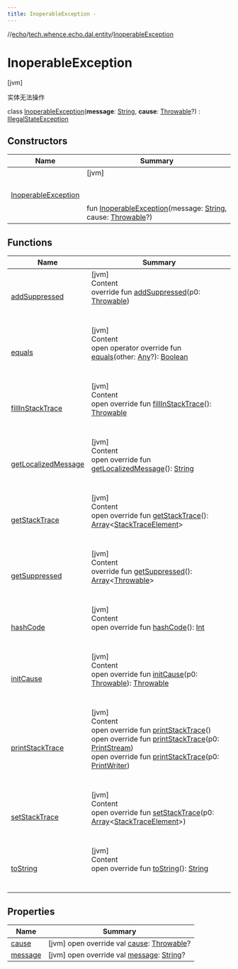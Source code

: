```yaml
---
title: InoperableException -
---
```

//[echo](../../index.md)/[tech.whence.echo.dal.entity](../index.md)/[InoperableException](index.md)



# InoperableException  
 [jvm] 

实体无法操作

class [InoperableException](index.md)(**message**: [String](https://kotlinlang.org/api/latest/jvm/stdlib/kotlin/-string/index.html), **cause**: [Throwable](https://kotlinlang.org/api/latest/jvm/stdlib/kotlin/-throwable/index.html)?) : [IllegalStateException](https://docs.oracle.com/javase/8/docs/api/java/lang/IllegalStateException.html)   


## Constructors  
  
|  Name|  Summary| 
|---|---|
| [InoperableException](-inoperable-exception.md)|  [jvm] <br><br><br><br>fun [InoperableException](-inoperable-exception.md)(message: [String](https://kotlinlang.org/api/latest/jvm/stdlib/kotlin/-string/index.html), cause: [Throwable](https://kotlinlang.org/api/latest/jvm/stdlib/kotlin/-throwable/index.html)?)   <br>


## Functions  
  
|  Name|  Summary| 
|---|---|
| [addSuppressed](../../tech.whence.echo.webclient.response.exception/-response-unrecognized-exception/index.md#kotlin/Throwable/addSuppressed/#kotlin.Throwable/PointingToDeclaration/)| [jvm]  <br>Content  <br>override fun [addSuppressed](../../tech.whence.echo.webclient.response.exception/-response-unrecognized-exception/index.md#kotlin/Throwable/addSuppressed/#kotlin.Throwable/PointingToDeclaration/)(p0: [Throwable](https://kotlinlang.org/api/latest/jvm/stdlib/kotlin/-throwable/index.html))  <br><br><br>
| [equals](../../tech.whence.echo.webclient.response.exception/-response-unrecognized-exception/index.md#kotlin/Any/equals/#kotlin.Any?/PointingToDeclaration/)| [jvm]  <br>Content  <br>open operator override fun [equals](../../tech.whence.echo.webclient.response.exception/-response-unrecognized-exception/index.md#kotlin/Any/equals/#kotlin.Any?/PointingToDeclaration/)(other: [Any](https://kotlinlang.org/api/latest/jvm/stdlib/kotlin/-any/index.html)?): [Boolean](https://kotlinlang.org/api/latest/jvm/stdlib/kotlin/-boolean/index.html)  <br><br><br>
| [fillInStackTrace](../../tech.whence.echo.webclient.response.exception/-response-unrecognized-exception/index.md#kotlin/Throwable/fillInStackTrace/#/PointingToDeclaration/)| [jvm]  <br>Content  <br>open override fun [fillInStackTrace](../../tech.whence.echo.webclient.response.exception/-response-unrecognized-exception/index.md#kotlin/Throwable/fillInStackTrace/#/PointingToDeclaration/)(): [Throwable](https://kotlinlang.org/api/latest/jvm/stdlib/kotlin/-throwable/index.html)  <br><br><br>
| [getLocalizedMessage](../../tech.whence.echo.webclient.response.exception/-response-unrecognized-exception/index.md#kotlin/Throwable/getLocalizedMessage/#/PointingToDeclaration/)| [jvm]  <br>Content  <br>open override fun [getLocalizedMessage](../../tech.whence.echo.webclient.response.exception/-response-unrecognized-exception/index.md#kotlin/Throwable/getLocalizedMessage/#/PointingToDeclaration/)(): [String](https://kotlinlang.org/api/latest/jvm/stdlib/kotlin/-string/index.html)  <br><br><br>
| [getStackTrace](../../tech.whence.echo.webclient.response.exception/-response-unrecognized-exception/index.md#kotlin/Throwable/getStackTrace/#/PointingToDeclaration/)| [jvm]  <br>Content  <br>open override fun [getStackTrace](../../tech.whence.echo.webclient.response.exception/-response-unrecognized-exception/index.md#kotlin/Throwable/getStackTrace/#/PointingToDeclaration/)(): [Array](https://kotlinlang.org/api/latest/jvm/stdlib/kotlin/-array/index.html)<[StackTraceElement](https://docs.oracle.com/javase/8/docs/api/java/lang/StackTraceElement.html)>  <br><br><br>
| [getSuppressed](../../tech.whence.echo.webclient.response.exception/-response-unrecognized-exception/index.md#kotlin/Throwable/getSuppressed/#/PointingToDeclaration/)| [jvm]  <br>Content  <br>override fun [getSuppressed](../../tech.whence.echo.webclient.response.exception/-response-unrecognized-exception/index.md#kotlin/Throwable/getSuppressed/#/PointingToDeclaration/)(): [Array](https://kotlinlang.org/api/latest/jvm/stdlib/kotlin/-array/index.html)<[Throwable](https://kotlinlang.org/api/latest/jvm/stdlib/kotlin/-throwable/index.html)>  <br><br><br>
| [hashCode](../../tech.whence.echo.webclient.response.exception/-response-unrecognized-exception/index.md#kotlin/Any/hashCode/#/PointingToDeclaration/)| [jvm]  <br>Content  <br>open override fun [hashCode](../../tech.whence.echo.webclient.response.exception/-response-unrecognized-exception/index.md#kotlin/Any/hashCode/#/PointingToDeclaration/)(): [Int](https://kotlinlang.org/api/latest/jvm/stdlib/kotlin/-int/index.html)  <br><br><br>
| [initCause](../../tech.whence.echo.webclient.response.exception/-response-unrecognized-exception/index.md#kotlin/Throwable/initCause/#kotlin.Throwable/PointingToDeclaration/)| [jvm]  <br>Content  <br>open override fun [initCause](../../tech.whence.echo.webclient.response.exception/-response-unrecognized-exception/index.md#kotlin/Throwable/initCause/#kotlin.Throwable/PointingToDeclaration/)(p0: [Throwable](https://kotlinlang.org/api/latest/jvm/stdlib/kotlin/-throwable/index.html)): [Throwable](https://kotlinlang.org/api/latest/jvm/stdlib/kotlin/-throwable/index.html)  <br><br><br>
| [printStackTrace](../../tech.whence.echo.webclient.response.exception/-response-unrecognized-exception/index.md#kotlin/Throwable/printStackTrace/#/PointingToDeclaration/)| [jvm]  <br>Content  <br>open override fun [printStackTrace](../../tech.whence.echo.webclient.response.exception/-response-unrecognized-exception/index.md#kotlin/Throwable/printStackTrace/#/PointingToDeclaration/)()  <br>open override fun [printStackTrace](../../tech.whence.echo.webclient.response.exception/-response-unrecognized-exception/index.md#kotlin/Throwable/printStackTrace/#java.io.PrintStream/PointingToDeclaration/)(p0: [PrintStream](https://docs.oracle.com/javase/8/docs/api/java/io/PrintStream.html))  <br>open override fun [printStackTrace](../../tech.whence.echo.webclient.response.exception/-response-unrecognized-exception/index.md#kotlin/Throwable/printStackTrace/#java.io.PrintWriter/PointingToDeclaration/)(p0: [PrintWriter](https://docs.oracle.com/javase/8/docs/api/java/io/PrintWriter.html))  <br><br><br>
| [setStackTrace](../../tech.whence.echo.webclient.response.exception/-response-unrecognized-exception/index.md#kotlin/Throwable/setStackTrace/#kotlin.Array[java.lang.StackTraceElement]/PointingToDeclaration/)| [jvm]  <br>Content  <br>open override fun [setStackTrace](../../tech.whence.echo.webclient.response.exception/-response-unrecognized-exception/index.md#kotlin/Throwable/setStackTrace/#kotlin.Array[java.lang.StackTraceElement]/PointingToDeclaration/)(p0: [Array](https://kotlinlang.org/api/latest/jvm/stdlib/kotlin/-array/index.html)<[StackTraceElement](https://docs.oracle.com/javase/8/docs/api/java/lang/StackTraceElement.html)>)  <br><br><br>
| [toString](../../tech.whence.echo.webclient.response.exception/-response-unrecognized-exception/index.md#kotlin/Any/toString/#/PointingToDeclaration/)| [jvm]  <br>Content  <br>open override fun [toString](../../tech.whence.echo.webclient.response.exception/-response-unrecognized-exception/index.md#kotlin/Any/toString/#/PointingToDeclaration/)(): [String](https://kotlinlang.org/api/latest/jvm/stdlib/kotlin/-string/index.html)  <br><br><br>


## Properties  
  
|  Name|  Summary| 
|---|---|
| [cause](index.md#tech.whence.echo.dal.entity/InoperableException/cause/#/PointingToDeclaration/)|  [jvm] open override val [cause](index.md#tech.whence.echo.dal.entity/InoperableException/cause/#/PointingToDeclaration/): [Throwable](https://kotlinlang.org/api/latest/jvm/stdlib/kotlin/-throwable/index.html)?   <br>
| [message](index.md#tech.whence.echo.dal.entity/InoperableException/message/#/PointingToDeclaration/)|  [jvm] open override val [message](index.md#tech.whence.echo.dal.entity/InoperableException/message/#/PointingToDeclaration/): [String](https://kotlinlang.org/api/latest/jvm/stdlib/kotlin/-string/index.html)?   <br>

